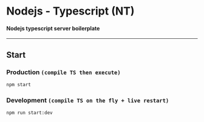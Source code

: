 # Nodejs - Typescript (NT)
#### Nodejs typescript server boilerplate
___

## Start

### Production `(compile TS then execute)`
```bash
npm start
```

### Development `(compile TS on the fly + live restart)`
```bash
npm run start:dev
```